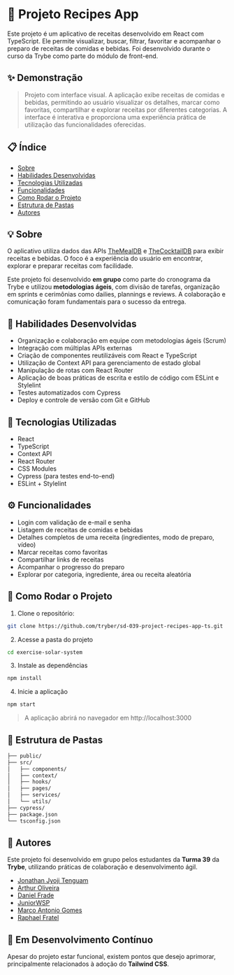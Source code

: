 # 🍲 Projeto Recipes App

Este projeto é um aplicativo de receitas desenvolvido em React com TypeScript. Ele permite visualizar, buscar, filtrar, favoritar e acompanhar o preparo de receitas de comidas e bebidas. Foi desenvolvido durante o curso da Trybe como parte do módulo de front-end.

## ✨ Demonstração

> Projeto com interface visual. A aplicação exibe receitas de comidas e bebidas, permitindo ao usuário visualizar os detalhes, marcar como favoritas, compartilhar e explorar receitas por diferentes categorias. A interface é interativa e proporciona uma experiência prática de utilização das funcionalidades oferecidas.

## 📋 Índice

- [Sobre](#-sobre)
- [Habilidades Desenvolvidas](#-habilidades-desenvolvidas)
- [Tecnologias Utilizadas](#-tecnologias-utilizadas)
- [Funcionalidades](#-funcionalidades)
- [Como Rodar o Projeto](#-como-rodar-o-projeto)
- [Estrutura de Pastas](#-estrutura-de-pastas)
- [Autores](#-autores)

## 💡 Sobre

O aplicativo utiliza dados das APIs [TheMealDB](https://www.themealdb.com/api.php) e [TheCocktailDB](https://www.thecocktaildb.com/api.php) para exibir receitas e bebidas. O foco é a experiência do usuário em encontrar, explorar e preparar receitas com facilidade.

Este projeto foi desenvolvido **em grupo** como parte do cronograma da Trybe e utilizou **metodologias ágeis**, com divisão de tarefas, organização em sprints e cerimônias como dailies, plannings e reviews. A colaboração e comunicação foram fundamentais para o sucesso da entrega.

## 🧠 Habilidades Desenvolvidas

- Organização e colaboração em equipe com metodologias ágeis (Scrum)
- Integração com múltiplas APIs externas
- Criação de componentes reutilizáveis com React e TypeScript
- Utilização de Context API para gerenciamento de estado global
- Manipulação de rotas com React Router
- Aplicação de boas práticas de escrita e estilo de código com ESLint e Stylelint
- Testes automatizados com Cypress
- Deploy e controle de versão com Git e GitHub

## 🧪 Tecnologias Utilizadas

- React
- TypeScript
- Context API
- React Router
- CSS Modules
- Cypress (para testes end-to-end)
- ESLint + Stylelint

## ⚙️ Funcionalidades

- Login com validação de e-mail e senha
- Listagem de receitas de comidas e bebidas
- Detalhes completos de uma receita (ingredientes, modo de preparo, vídeo)
- Marcar receitas como favoritas
- Compartilhar links de receitas
- Acompanhar o progresso do preparo
- Explorar por categoria, ingrediente, área ou receita aleatória

## 🧭 Como Rodar o Projeto

1. Clone o repositório:
```bash
git clone https://github.com/tryber/sd-039-project-recipes-app-ts.git
```

2. Acesse a pasta do projeto

```bash
cd exercise-solar-system
```

3. Instale as dependências

```bash
npm install
```

4. Inicie a aplicação

```bash
npm start
```
>A aplicação abrirá no navegador em http://localhost:3000

## 📁 Estrutura de Pastas

```bash
├── public/
├── src/
│   ├── components/
│   ├── context/
│   ├── hooks/
│   ├── pages/
│   ├── services/
│   └── utils/
├── cypress/
├── package.json
└── tsconfig.json
```
## 👥 Autores

Este projeto foi desenvolvido em grupo pelos estudantes da **Turma 39** da **Trybe**, utilizando práticas de colaboração e desenvolvimento ágil.

- [Jonathan Jyoji Tenguam](https://github.com/JyojiTengu)
- [Arthur Oliveira](https://github.com/ArthurOliveiraSPM)
- [Daniel Frade](https://github.com/daniel-frade)
- [JuniorWSP](https://github.com/JuniorWSP)
- [Marco Antonio Gomes](https://github.com/marcoa-gomes)
- [Raphael Fratel](https://github.com/raphafratel)

## 🚧 Em Desenvolvimento Contínuo

Apesar do projeto estar funcional, existem pontos que desejo aprimorar, principalmente relacionados à adoção do **Tailwind CSS**.
